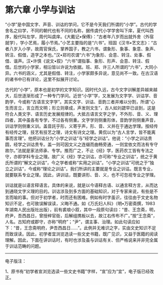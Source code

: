 # 第六章 小学与训诂

“小学”是中国文字、声音、训诂的学问，它不是今天我们所谓的“小学”。古代的学舍名之曰学，不同的朝代也有不同的名称，据传虞代小学学舍叫下庠，夏代叫西序，殷代叫左学，周代叫虞庠。《大戴记•保傅》：“古者年八岁而出就外舍（外宿就学），学小艺焉，履小节焉。”小艺主要指的是“六书”。班固《汉书•艺文志》：“古者八岁入小学，故周官保氏，掌养国子，教之六书，谓象形、象事、象意、象声、转注、假借，造字之本也。”汉•郑司农谓“六书”为象形、会意、转注、处事、假借、谐声。汉•许慎《说文•叙》“六书”谓指事、象形、形声、会意、转注、假借。后世的小学家，相沿皆以许说为依据。班、郑、许三人所谓的“六书”，大同小异。六书的涵义，尤其是假借、转注，小学家颇多异说，意见尚不一致。在古汉语的诸书中已有详论，这里不拟展开讨论。

古代的“小学”，原本也是初学的文字知识。因时代久远，古今文字训解差异越来越大，后世逐渐形成了一种专门学问。近世“小学”学，又发展为文字学、训诂学、音韵学，今或称“古语言文字学”。其实文字、训诂、音韵三者并难以分割，所谓“心生而言立，言立而文明；形立则章成，声发则文生”，古人如刘勰早已谈到，这是符合人类文字、语言历史发展规律的。大抵古语言文字之学，不外形、音、义、理四者，其中虽各有专学，不过各有侧重。文字学则侧重形体，音韵学则侧重声音，训诂学则侧重义训。盖音託乎形，义寄乎声，形、音、义并在于通达学理。按经传有经传之理，技艺有技艺之理，诗文有诗文之理。黄侃以为“古人言学，皆不能离事而言理”。他把训诂分为“小学之训诂”与“经学之训诂”。他说：“小学之训诂贵圆，经学之训诂贵专。盖一则可因文义之连缀而曲畅旁通，一则宜依文而法有专守故尔。”法就是家法师承、专学。推而广之，不止《经》学，医药农工皆有专法之守，亦即学科专业之理。故广义《经》学之训诂，亦可称“专业之训诂”，统之于黄氏所谓的“解文之训诂”，今之学者或称“实用之训诂”。“小学之训诂”可统之于“独立之训诂”，今或称“理论之训诂”。我们所讲的主要就是专业之训诂。既言专业，就要联系专业之理。因此，讲训诂，既要讲形、音、义，也不可忽视专业之学理。

训诂就是以语言释语言。具体的来说，就是以今语释古语、以通言释方言，从而达到通晓文字义理的目的。训诂涉及到多方面的基础知识，对于专家来说，有些是不言而喻的事。但对于初学者，时而还有困难。例如有时字虽识，往往由于文史名物知识不足，也可致误解误读，义晦不通。如《万氏妇人科》（明•万密斋撰，1983年湖南人民出版社出版），前有裘琅小叙，其中一段原句读曰：“昔、王念斋，明，府尹，吾西昌日，曾授梓官衙，后解组携板以去，故江右传布不广。”按“王念斋”，人名。古知府或郡守，亦称“明府”；“尹”，谓主事、治理。如此句读应如下：“昔，王念斋明府，尹吾西昌日……”。此例并无难识之字，实由文史知识不足而致误读。因此，初学者宜浏览选读一些文史书籍，既广见识，又益于医籍的阅读理解。因此，下面在讲训诂时，有时也涉及虽与训诂有关、但严格说来并非完全属于训诂范畴的问题。

------

电子版注：

1、原书有“初学者宣浏览选读一些文史书籍”字样，“宣”应为“宜”，电子版已经改正。

